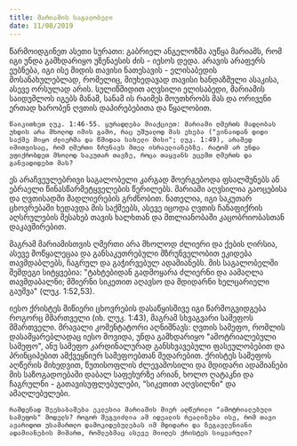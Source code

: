 ```yaml
---
title: მარიამის საგალობელი
date: 11/08/2019
---
```


წარმოიდგინეთ ასეთი სურათი: გაბრიელ ანგელოზმა აუწყა მარიამს, რომ იგი უნდა გამხდარიყო უზენაესის ძის - იესოს დედა. არავის არაფერს ეუბნება, იგი ისე მიდის თავისი ნათესავის - ელისაბედის მოსანახულებლად, რომელიც, მიუხედავად თავისი ხანდაზმული ასაკისა, ასევე ორსულად არის. სულიწმიდით აღვსილი ელისაბედი, მარიამის საიდუმლოს იგებს მანამ, სანამ ის რაიმეს მოუთხრობს მას და ორივენი ერთად ხარობენ ღვთის დაპირებებითა და წყალობით.

`წაიკითხეთ ლუკ. 1:46-55. ყურადღება მიაქციეთ: მარიამი ღმერთს მადლობას უხდის არა მხოლოდ იმის გამო, რაც უშუალოდ მას ეხება ("ვინაიდან დიდი საქმე მიყო ძლიერმა და წმიდაა სახელი მისი"; ლუკ. 1:49), არამედ იმითვისაც, რომ ღმერთი ზრუნავს მთელ ისრაელიანებზე. რატომ არ უნდა ვფიქრობდეთ მხოლოდ საკუთარ თავზე, როცა თაყვანს ვცემთ ღმერთს და განვადიდებთ მას?`

ეს არაჩვეულებრივი საგალობელი კარგად მოერგებოდა ფსალმუნებს ან ებრაელი წინასწარმეტყველების წერილებს. მარიამი აღვსილია გაოცებისა და ღვთისადმი მადლიერების გრძნობით. ნათელია, იგი საკუთარ ცხოვრებაში ხედავდა მის საქმეებს, ასევე იცოდა ღვთის ჩანაფიქრის აღსრულების შესახებ თავის ხალხთან და მთლიანობაში კაცობრიობასთან დაკავშირებით.

მაგრამ მარიამისთვის ღმერთი არა მხოლოდ ძლიერი და ქების ღირსია, ასევე მოწყალეცაა და განსაკუთრებული მზრუნველობით ეკიდება თავმდაბლებს, ჩაგრულ და გაჭირვებულ ადამიანებს. მის საგალობელში შემდეგი სიტყვებია: "ტახტებიდან გადმოყარა ძლიერნი და აამაღლა თავმდაბალნი; მშიერნი სიკეთით აღავსო და მდიდარნი ხელცარიელი გაუშვა" (ლუკ. 1:52,53).

იესო ქრისტეს მიწიერი ცხოვრების დასაწყისშივე იგი წარმოგვიდგება როგორც მმართველი (იხ. ლუკ. 1:43), მაგრამ სხვაგვარი სამეფოს მმართველი. მრავალი კომენტატორი აღნიშნავს: ღვთის სამეფო, რომლის დასამყარებლადაც იესო მოვიდა, უნდა გამხდარიყო "ამოტრიალებული სამეფო", ანუ სამეფო კარდინალურად განსხვავებული ფასეულობებით და პრინციპებით ამქვეყნიურ სამეფოებთან შედარებით. ქრისტეს სამეფოს აღწერის მიხედვით, წუთისოფლის ძლევამოსილი და მდიდარი ადამიანები მის საზოგადოებაში დაბალ საფეხურზე არიან, ხოლო ღატაკნი და ჩაგრულნი - გათავისუფლებულები, "სიკეთით აღვსილნი" და ამაღლებულები.

`რამდენად შეესაბამება ეკლესია მარიამის მიერ აღწერილი "ამოტრიალებული სამეფოს" მოდელს? როგორ შეგვიძლია ამ იდეალის რეალიზება ისე, რომ თავი ავარიდოთ უსამართლო დამოკიდებულებას იმ მდიდარი და ზეგავლენიანი ადამიანების მიმართ, რომლებმაც ასევე მიიღეს ქრისტეს სიყვარული?`
